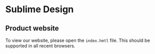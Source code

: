 # Sublime Design

## Product website

To view our website, please open the `index.hmtl` file. This should be supported in all recent browsers.